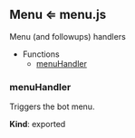 <a name="Menu"></a>

## Menu ⇐ menu.js

Menu (and followups) handlers

* Functions
    * [menuHandler](#menuHandler)

<a name="menuHandler"></a>

### menuHandler
Triggers the bot menu.

**Kind**: exported